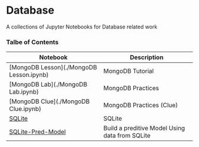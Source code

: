 # Database
A collections of Jupyter Notebooks for Database related work

### Talbe of Contents ###
|Notebook|Description|
|--------------|-----------------------------------|
|[MongoDB Lesson](./MongoDB Lesson.ipynb)|MongoDB Tutorial|
|[MongoDB Lab](./MongoDB Lab.ipynb)|MongoDB Practices|
|[MongoDB Clue](./MongoDB Clue.ipynb)|MongoDB Practices (Clue)|
|[SQLite](./SQLite.ipynb)|SQLite|
|[SQLite-Pred-Model](./SQLite-Pred-Model.ipynb)|Build a preditive Model Using data from SQLite|

